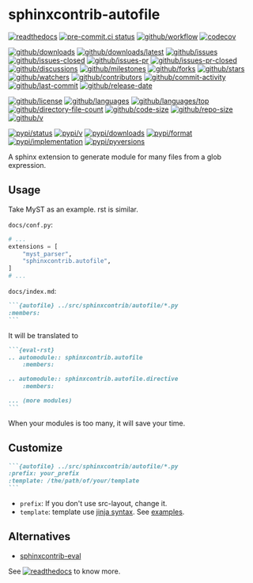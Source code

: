# sphinxcontrib-autofile

[![readthedocs](https://shields.io/readthedocs/sphinxcontrib-autofile)](https://sphinx-contrib-requirements-txt.readthedocs.io)
[![pre-commit.ci status](https://results.pre-commit.ci/badge/github/sphinx-contrib/autofile/main.svg)](https://results.pre-commit.ci/latest/github/sphinx-contrib/requirements-txt/main)
[![github/workflow](https://github.com/sphinx-contrib/autofile/actions/workflows/main.yml/badge.svg)](https://github.com/sphinx-contrib/requirements-txt/actions)
[![codecov](https://codecov.io/gh/sphinx-contrib/autofile/branch/main/graph/badge.svg)](https://codecov.io/gh/sphinx-contrib/requirements-txt)

[![github/downloads](https://shields.io/github/downloads/sphinx-contrib/autofile/total)](https://github.com/sphinx-contrib/requirements-txt/releases)
[![github/downloads/latest](https://shields.io/github/downloads/sphinx-contrib/autofile/latest/total)](https://github.com/sphinx-contrib/requirements-txt/releases/latest)
[![github/issues](https://shields.io/github/issues/sphinx-contrib/autofile)](https://github.com/sphinx-contrib/requirements-txt/issues)
[![github/issues-closed](https://shields.io/github/issues-closed/sphinx-contrib/autofile)](https://github.com/sphinx-contrib/requirements-txt/issues?q=is%3Aissue+is%3Aclosed)
[![github/issues-pr](https://shields.io/github/issues-pr/sphinx-contrib/autofile)](https://github.com/sphinx-contrib/requirements-txt/pulls)
[![github/issues-pr-closed](https://shields.io/github/issues-pr-closed/sphinx-contrib/autofile)](https://github.com/sphinx-contrib/requirements-txt/pulls?q=is%3Apr+is%3Aclosed)
[![github/discussions](https://shields.io/github/discussions/sphinx-contrib/autofile)](https://github.com/sphinx-contrib/requirements-txt/discussions)
[![github/milestones](https://shields.io/github/milestones/all/sphinx-contrib/autofile)](https://github.com/sphinx-contrib/requirements-txt/milestones)
[![github/forks](https://shields.io/github/forks/sphinx-contrib/autofile)](https://github.com/sphinx-contrib/requirements-txt/network/members)
[![github/stars](https://shields.io/github/stars/sphinx-contrib/autofile)](https://github.com/sphinx-contrib/requirements-txt/stargazers)
[![github/watchers](https://shields.io/github/watchers/sphinx-contrib/autofile)](https://github.com/sphinx-contrib/requirements-txt/watchers)
[![github/contributors](https://shields.io/github/contributors/sphinx-contrib/autofile)](https://github.com/sphinx-contrib/requirements-txt/graphs/contributors)
[![github/commit-activity](https://shields.io/github/commit-activity/w/sphinx-contrib/autofile)](https://github.com/sphinx-contrib/requirements-txt/graphs/commit-activity)
[![github/last-commit](https://shields.io/github/last-commit/sphinx-contrib/autofile)](https://github.com/sphinx-contrib/requirements-txt/commits)
[![github/release-date](https://shields.io/github/release-date/sphinx-contrib/autofile)](https://github.com/sphinx-contrib/requirements-txt/releases/latest)

[![github/license](https://shields.io/github/license/sphinx-contrib/autofile)](https://github.com/sphinx-contrib/requirements-txt/blob/main/LICENSE)
[![github/languages](https://shields.io/github/languages/count/sphinx-contrib/autofile)](https://github.com/sphinx-contrib/requirements-txt)
[![github/languages/top](https://shields.io/github/languages/top/sphinx-contrib/autofile)](https://github.com/sphinx-contrib/requirements-txt)
[![github/directory-file-count](https://shields.io/github/directory-file-count/sphinx-contrib/autofile)](https://github.com/sphinx-contrib/requirements-txt)
[![github/code-size](https://shields.io/github/languages/code-size/sphinx-contrib/autofile)](https://github.com/sphinx-contrib/requirements-txt)
[![github/repo-size](https://shields.io/github/repo-size/sphinx-contrib/autofile)](https://github.com/sphinx-contrib/requirements-txt)
[![github/v](https://shields.io/github/v/release/sphinx-contrib/autofile)](https://github.com/sphinx-contrib/requirements-txt)

[![pypi/status](https://shields.io/pypi/status/sphinxcontrib-autofile)](https://pypi.org/project/sphinxcontrib-requirements-txt/#description)
[![pypi/v](https://shields.io/pypi/v/sphinxcontrib-autofile)](https://pypi.org/project/sphinxcontrib-requirements-txt/#history)
[![pypi/downloads](https://shields.io/pypi/dd/sphinxcontrib-autofile)](https://pypi.org/project/sphinxcontrib-requirements-txt/#files)
[![pypi/format](https://shields.io/pypi/format/sphinxcontrib-autofile)](https://pypi.org/project/sphinxcontrib-requirements-txt/#files)
[![pypi/implementation](https://shields.io/pypi/implementation/sphinxcontrib-autofile)](https://pypi.org/project/sphinxcontrib-requirements-txt/#files)
[![pypi/pyversions](https://shields.io/pypi/pyversions/sphinxcontrib-autofile)](https://pypi.org/project/sphinxcontrib-requirements-txt/#files)

A sphinx extension to generate module for many files from a glob expression.

## Usage

Take MyST as an example. rst is similar.

`docs/conf.py`:

```python
# ...
extensions = [
    "myst_parser",
    "sphinxcontrib.autofile",
]
# ...
```

`docs/index.md`:

````markdown
```{autofile} ../src/sphinxcontrib/autofile/*.py
:members:
```
````

It will be translated to

````markdown
```{eval-rst}
.. automodule:: sphinxcontrib.autofile
    :members:

.. automodule:: sphinxcontrib.autofile.directive
    :members:

... (more modules)
```
````

When your modules is too many, it will save your time.

## Customize

````markdown
```{autofile} ../src/sphinxcontrib/autofile/*.py
:prefix: your_prefix
:template: /the/path/of/your/template
```
````

- `prefix`: If you don't use src-layout, change it.
- `template`: template use
  [jinja syntax](https://docs.jinkan.org/docs/jinja2/templates.html).
  See
  [examples](https://github.com/sphinx-contrib/autofile/tree/main/src/sphinxcontrib/autofile/assets/jinja2).

## Alternatives

- [sphinxcontrib-eval](https://github.com/sphinx-contrib/eval#generate-api-document)

See
[![readthedocs](https://shields.io/readthedocs/sphinxcontrib-autofile)](https://sphinxcontrib-requirements-txt.readthedocs.io)
to know more.
